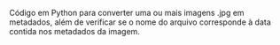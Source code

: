 Código em Python para converter uma ou mais imagens .jpg em metadados, além de verificar se o nome do arquivo corresponde à data contida nos metadados da imagem.
